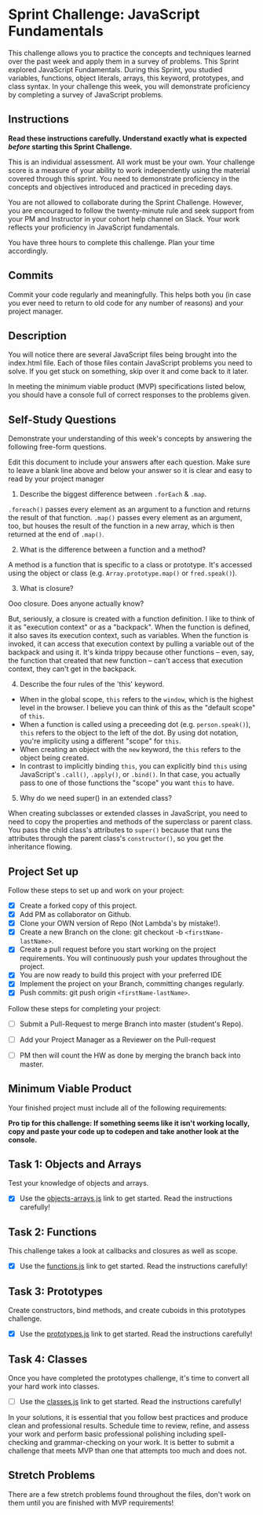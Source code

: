 # Sprint Challenge: JavaScript Fundamentals

This challenge allows you to practice the concepts and techniques learned over the past week and apply them in a survey of problems. This Sprint explored JavaScript Fundamentals. During this Sprint, you studied variables, functions, object literals, arrays, this keyword, prototypes, and class syntax. In your challenge this week, you will demonstrate proficiency by completing a survey of JavaScript problems.

## Instructions

**Read these instructions carefully. Understand exactly what is expected _before_ starting this Sprint Challenge.**

This is an individual assessment. All work must be your own. Your challenge score is a measure of your ability to work independently using the material covered through this sprint. You need to demonstrate proficiency in the concepts and objectives introduced and practiced in preceding days.

You are not allowed to collaborate during the Sprint Challenge. However, you are encouraged to follow the twenty-minute rule and seek support from your PM and Instructor in your cohort help channel on Slack. Your work reflects your proficiency in JavaScript fundamentals.

You have three hours to complete this challenge. Plan your time accordingly.

## Commits

Commit your code regularly and meaningfully. This helps both you (in case you ever need to return to old code for any number of reasons) and your project manager.

## Description

You will notice there are several JavaScript files being brought into the index.html file.  Each of those files contain JavaScript problems you need to solve.  If you get stuck on something, skip over it and come back to it later.

In meeting the minimum viable product (MVP) specifications listed below, you should have a console full of correct responses to the problems given.

## Self-Study Questions

Demonstrate your understanding of this week's concepts by answering the following free-form questions.

Edit this document to include your answers after each question. Make sure to leave a blank line above and below your answer so it is clear and easy to read by your project manager

1. Describe the biggest difference between `.forEach` & `.map`.

`.foreach()` passes every element as an argument to a function and returns the result of that function. 
`.map()` passes every element as an argument, too, but houses the result of the function in a new array, which is then returned at the end of `.map()`.

2. What is the difference between a function and a method?

A method is a function that is specific to a class or prototype. It's accessed using the object or class (e.g. `Array.prototype.map()` or `fred.speak()`).

3. What is closure?

Ooo closure. Does anyone actually know?

But, seriously, a closure is created with a function definition. I like to think of it as "execution context" or as a "backpack". When the function is defined, it also saves its execution context, such as variables. When the function is invoked, it can access that execution context by pulling a variable out of the backpack and using it. It's kinda trippy because other functions – even, say, the function that created that new function – can't access that execution context, they can't get in the backpack.

4. Describe the four rules of the 'this' keyword.

* When in the global scope, `this` refers to the `window`, which is the highest level in the browser. I believe you can think of this as the "default scope" of `this`.
* When a function is called using a preceeding dot (e.g. `person.speak()`), `this` refers to the object to the left of the dot. By using dot notation, you're implicity using a different "scope" for `this`.
* When creating an object with the `new` keyword, the `this` refers to the object being created.
* In contrast to implicitly binding `this`, you can explicitly bind `this` using JavaScript's `.call()`, `.apply()`, or `.bind()`. In that case, you actually pass to one of those functions the "scope" you want `this` to have.

5. Why do we need super() in an extended class?

When creating subclasses or extended classes in JavaScript, you need to need to copy the properties and methods of the superclass or parent class. You pass the child class's attributes to `super()` because that runs the attributes through the parent class's `constructor()`, so you get the inheritance flowing.

## Project Set up

Follow these steps to set up and work on your project:

- [x] Create a forked copy of this project.
- [x] Add PM as collaborator on Github.
- [x] Clone your OWN version of Repo (Not Lambda's by mistake!).
- [x] Create a new Branch on the clone: git checkout -b `<firstName-lastName>`.
- [x] Create a pull request before you start working on the project requirements.  You will continuously push your updates throughout the project.
- [x] You are now ready to build this project with your preferred IDE
- [x] Implement the project on your Branch, committing changes regularly.
- [x] Push commits: git push origin `<firstName-lastName>`.

Follow these steps for completing your project:

- [ ] Submit a Pull-Request to merge <firstName-lastName> Branch into master (student's  Repo).
- [ ] Add your Project Manager as a Reviewer on the Pull-request
- [ ] PM then will count the HW as done by  merging the branch back into master.


## Minimum Viable Product

Your finished project must include all of the following requirements:

**Pro tip for this challenge: If something seems like it isn't working locally, copy and paste your code up to codepen and take another look at the console.**

## Task 1: Objects and Arrays
Test your knowledge of objects and arrays. 
* [x] Use the [objects-arrays.js](challenges/objects-arrays.js) link to get started.  Read the instructions carefully!

## Task 2: Functions
This challenge takes a look at callbacks and closures as well as scope. 
* [x] Use the [functions.js](challenges/functions.js) link to get started. Read the instructions carefully!

## Task 3: Prototypes
Create constructors, bind methods, and create cuboids in this prototypes challenge.
* [x] Use the [prototypes.js](challenges/prototypes.js) link to get started. Read the instructions carefully!

## Task 4: Classes
Once you have completed the prototypes challenge, it's time to convert all your hard work into classes.
* [ ] Use the [classes.js](challenges/classes.js) link to get started. Read the instructions carefully!

In your solutions, it is essential that you follow best practices and produce clean and professional results. Schedule time to review, refine, and assess your work and perform basic professional polishing including spell-checking and grammar-checking on your work. It is better to submit a challenge that meets MVP than one that attempts too much and does not.

## Stretch Problems

There are a few stretch problems found throughout the files, don't work on them until you are finished with MVP requirements!
